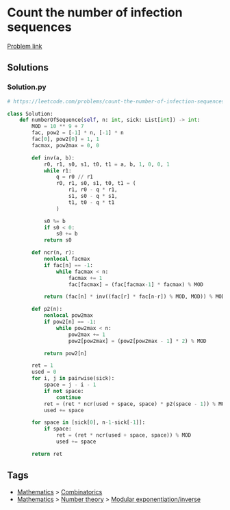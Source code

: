 # Count the number of infection sequences

[Problem link](https://leetcode.com/problems/count-the-number-of-infection-sequences/)

## Solutions


### Solution.py
```py
# https://leetcode.com/problems/count-the-number-of-infection-sequences/

class Solution:
    def numberOfSequence(self, n: int, sick: List[int]) -> int:
        MOD = 10 ** 9 + 7
        fac, pow2 = [-1] * n, [-1] * n
        fac[0], pow2[0] = 1, 1
        facmax, pow2max = 0, 0

        def inv(a, b):
            r0, r1, s0, s1, t0, t1 = a, b, 1, 0, 0, 1
            while r1:
                q = r0 // r1
                r0, r1, s0, s1, t0, t1 = (
                    r1, r0 - q * r1,
                    s1, s0 - q * s1,
                    t1, t0 - q * t1
                )

            s0 %= b
            if s0 < 0:
                s0 += b
            return s0

        def ncr(n, r):
            nonlocal facmax
            if fac[n] == -1:
                while facmax < n:
                    facmax += 1
                    fac[facmax] = (fac[facmax-1] * facmax) % MOD

            return (fac[n] * inv((fac[r] * fac[n-r]) % MOD, MOD)) % MOD

        def p2(n):
            nonlocal pow2max
            if pow2[n] == -1:
                while pow2max < n:
                    pow2max += 1
                    pow2[pow2max] = (pow2[pow2max - 1] * 2) % MOD

            return pow2[n]

        ret = 1
        used = 0
        for i, j in pairwise(sick):
            space = j - i - 1
            if not space:
                continue
            ret = (ret * ncr(used + space, space) * p2(space - 1)) % MOD
            used += space

        for space in [sick[0], n-1-sick[-1]]:
            if space:
                ret = (ret * ncr(used + space, space)) % MOD
                used += space

        return ret
```
## Tags

* [Mathematics](/Collections/mathematics.md#mathematics) > [Combinatorics](/Collections/mathematics.md#combinatorics)
* [Mathematics](/Collections/mathematics.md#mathematics) > [Number theory](/Collections/mathematics.md#number-theory) > [Modular exponentiation/inverse](/Collections/mathematics.md#modular-exponentiation-inverse)

